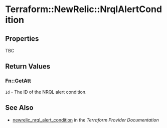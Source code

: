 # Terraform::NewRelic::NrqlAlertCondition



## Properties

TBC

## Return Values

### Fn::GetAtt

`Id` - The ID of the NRQL alert condition.

## See Also

* [newrelic_nrql_alert_condition](https://www.terraform.io/docs/providers/newrelic/r/nrql_alert_condition.html) in the _Terraform Provider Documentation_